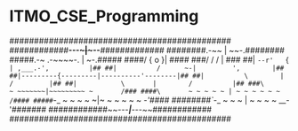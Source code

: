 # ITMO_CSE_Programming

#############################################
############__---~~~~~|~~~~~--__#############
########.-~~          |          ~~-.########
#####.-~     .-~~~~-. |              ~-.#####
####/       {  o     }|                 \####
###/        /       / |                  \###
##|        `--r'   {  | ,___.-',          |##
##|          /      ~-|         ',        |##
##|---------{---------|----------'--------|##
##|          \        |         /         |##
##|           \       |        /          |##
###\         ~ ~~~~~~~|~~~~~~~~~ ~       /###
####\       ~ ~ ~ ~ ~ | ~ ~ ~ ~ ~ ~     /####
#####`-_     ~ ~ ~ ~ ~|~ ~ ~ ~ ~ ~    _-'####
########`-__    ~ ~ ~ | ~ ~ ~ ~   __-'#######
############~~---_____|_____---~~############
#############################################
